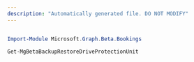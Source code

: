 ```yaml
---
description: "Automatically generated file. DO NOT MODIFY"
---
```


```powershell

Import-Module Microsoft.Graph.Beta.Bookings

Get-MgBetaBackupRestoreDriveProtectionUnit

```